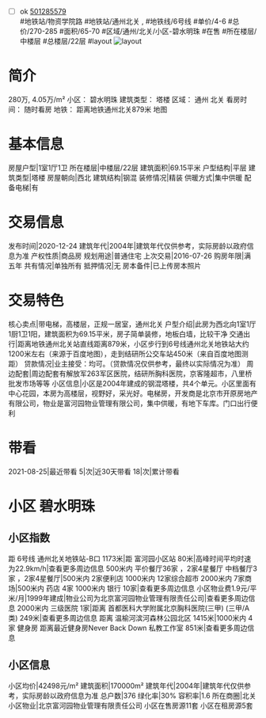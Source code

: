 - [ ] ok [501285579](https://bj.5i5j.com/ershoufang/501285579.html)  
 #地铁站/物资学院路 #地铁站/通州北关 ,  #地铁线/6号线
#单价/4-6 #总价/270-285 #面积/65-70   #区域/通州/北关/小区-碧水明珠 #在售 #所在楼层/中楼层 #总楼层/22层 #layout 
![layout](http://image2a.5i5j.com/bdir/layout/542524.jpg_P5.jpg) 
# 简介 
 280万,  4.05万/m² 
小区： 碧水明珠
建筑类型： 塔楼
区域： 通州 北关
看房时间： 随时看房
地铁： 距离地铁通州北关879米 地图
# 基本信息 
 房屋户型|1室1厅1卫
所在楼层|中楼层/22层
建筑面积|69.15平米
户型结构|平层
建筑类型|塔楼
房屋朝向|西北
建筑结构|钢混
装修情况|精装
供暖方式|集中供暖
配备电梯|有
# 交易信息 
 发布时间|2020-12-24
建筑年代|2004年|建筑年代仅供参考，实际房龄以政府信息为准
产权性质|商品房
规划用途|普通住宅
上次交易|2016-07-26
购房年限|满五年
共有情况|单独所有
抵押情况|无
房本备件|已上传房本照片
# 交易特色 
 核心卖点|带电梯，高楼层，正规一居室，通州北关
户型介绍|此房为西北向1室1厅1厨1卫1阳，建筑面积为69.15平米，房子简单装修，地板白墙，比较干净
交通出行|距离地铁通州北关站直线距离879米，小区步行到6号线通州北关地铁站大约1200米左右（来源于百度地图），走到结研所公交车站450米（来自百度地图测距）
贷款情况|业主接受：均可。（贷款情况仅供参考，最终以实际情况为准）
周边配套|周边配套有解放军263军区医院，结研所胸科医院，京客隆超市，八里桥批发市场等等
小区信息|小区是2004年建成的钢混塔楼，共4个单元。小区里面有中心花园，本房为高楼层，视野好，采光好。电梯房，开发商是北京市开原房地产有限公司，物业是富河园物业管理有限公司，集中供暖，有地下车库。门口出行便利
# 带看 
 2021-08-25|最近带看	 5|次|近30天带看	 18|次|累计带看
# 小区 碧水明珠
## 小区指数 
 距 6号线 通州北关地铁站-B口 1173米|距 富河园小区站 80米|高峰时间平均时速为22.9km/h|查看更多周边信息
500米内 平价餐厅36家 ，2家4星餐厅
中档餐厅3家 ，2家4星餐厅|500米内 2家便利店
1000米内 12家综合超市
2000米内 7家商场|500米内 药店 4家
1000米内 银行 10家|查看更多周边信息
小区物业费1.9元/平米/月|1999年建成|物业公司为北京富河园物业管理有限责任公司|查看更多周边信息
2000米内 三级医院 1家|距离 首都医科大学附属北京胸科医院(三甲) (三甲/A类) 249米|查看更多周边信息
距离 温榆河滨河森林公园北区 1415米|1000米内 4家 健身房
距离最近健身房Never Back Down 私教工作室 851米|查看更多周边信息
## 小区信息 
 小区均价|42498元/m²
建筑面积|170000m²
建筑年代|2004年|建筑年代仅供参考，实际房龄以政府信息为准
总户数|376
绿化率|30%
容积率|1.6
所在商圈|北关
小区物业|北京富河园物业管理有限责任公司
小区在售房源11套
小区在租房源5套
